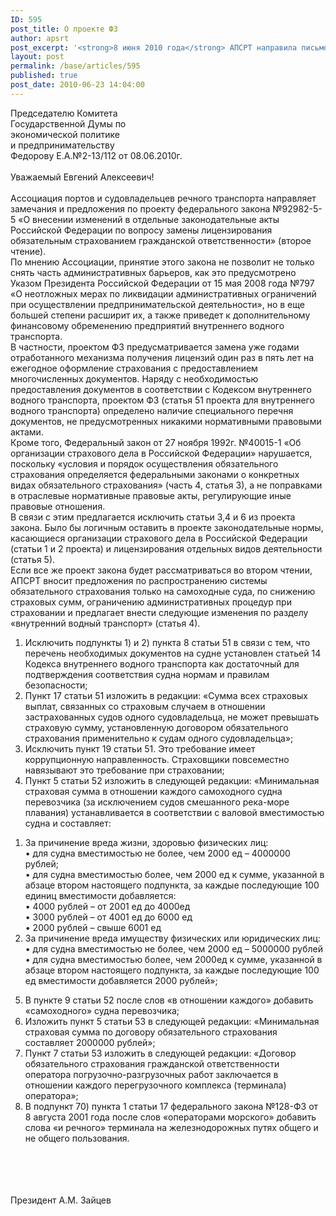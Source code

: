 ```yaml
---
ID: 595
post_title: О проекте ФЗ
author: apsrt
post_excerpt: '<strong>8 июня 2010 года</strong> АПСРТ направила письмо на имя Председателя Комитета Государственной Думы по экономической политике и предпринимателбству Федорову Е.А. с замечяаниями и предложениями  по проекту федерального закона «О внесении изменений в отдельные законодательные акты Российской Федерации по вопросу замены лицензирования обязательным страхованием гражданской ответственности»'
layout: post
permalink: /base/articles/595
published: true
post_date: 2010-06-23 14:04:00
---
```

Председателю Комитета<br />
Государственной Думы по <br />
экономической политике <br />
и предпринимательству<br />
Федорову Е.А.№2-13/112  от 08.06.2010г.<br />
<br />
Уважаемый Евгений Алексеевич!<br />
<br />
Ассоциация портов и судовладельцев речного транспорта направляет замечания и предложения по проекту федерального закона №92982-5-5 «О внесении изменений в отдельные законодательные акты Российской Федерации по вопросу замены лицензирования обязательным страхованием гражданской ответственности» (второе чтение).<br />
По мнению Ассоциации, принятие этого закона не позволит не только снять часть административных барьеров, как это предусмотрено Указом Президента Российской Федерации от 15 мая 2008 года №797 «О неотложных мерах по ликвидации административных ограничений при осуществлении предпринимательской деятельности», но в еще большей степени расширит их, а также приведет к дополнительному финансовому обременению предприятий внутреннего водного транспорта.<br />
В частности,  проектом ФЗ предусматривается замена уже годами отработанного механизма получения лицензий один раз в пять лет на ежегодное оформление страхования с  предоставлением многочисленных документов. Наряду с необходимостью предоставления документов в соответствии с Кодексом внутреннего водного транспорта, проектом ФЗ  (статья 51 проекта для внутреннего водного транспорта) определено наличие специального перечня документов, не предусмотренных никакими нормативными правовыми актами.<br />
Кроме того, Федеральный закон от 27 ноября 1992г. №40015-1 «Об  организации страхового дела в Российской Федерации» нарушается, поскольку «условия и порядок осуществления обязательного страхования определяется федеральными законами о  конкретных видах обязательного страхования» (часть 4, статья 3), а не поправками в отраслевые нормативные правовые акты, регулирующие иные правовые отношения.<br />
В связи с этим предлагается исключить статьи 3,4 и 6 из проекта закона.  Было бы  логичным оставить  в проекте законодательные нормы, касающиеся организации страхового дела в Российской Федерации (статьи 1 и 2 проекта) и лицензирования отдельных видов деятельности (статья 5). <br />
Если все же проект закона будет рассматриваться во втором чтении, АПСРТ  вносит предложения по  распространению системы обязательного страхования только на самоходные суда, по  снижению страховых сумм, ограничению административных процедур при страховании и  предлагает внести следующие изменения по разделу «внутренний водный транспорт» (статья 4).<br />
1.	Исключить подпункты 1) и 2) пункта 8 статьи 51  в связи с тем, что  перечень  необходимых документов на судне установлен статьей 14 Кодекса внутреннего водного транспорта как  достаточный  для  подтверждения  соответствия судна нормам и правилам безопасности;<br />
2.	Пункт 17 статьи 51 изложить в редакции:  «Сумма  всех страховых выплат, связанных со страховым случаем в отношении застрахованных судов одного судовладельца, не может превышать страховую сумму, установленную договором обязательного страхования применительно  к  судам одного судовладельца»;<br />
3.	Исключить пункт 19 статьи 51. Это требование имеет  коррупционную направленность. Страховщики повсеместно  навязывают это требование при страховании;<br />
4.	Пункт 5 статьи 52 изложить в следующей редакции: «Минимальная страховая сумма в отношении каждого самоходного судна перевозчика (за исключением судов смешанного река-море плавания) устанавливается в соответствии с валовой вместимостью судна и составляет:<br />
1)	За причинение вреда жизни, здоровью физических лиц: <br />
•	для судна вместимостью не более, чем 2000 ед – 4000000 рублей;<br />
•	для судна вместимостью более, чем 2000 ед к сумме, указанной в абзаце  втором настоящего подпункта, за каждые последующие 100 единиц вместимости добавляется:<br />
•	4000 рублей – от 2001 ед до 4000ед<br />
•	3000 рублей – от 4001 ед до 6000 ед<br />
•	2000 рублей – свыше 6001 ед<br />
2)	За  причинение вреда имуществу физических или юридических лиц:<br />
•	для судна вместимостью не более, чем 2000 ед – 5000000 рублей<br />
•	для  судна вместимостью более, чем 2000ед к сумме, указанной в абзаце втором настоящего подпункта, за каждые последующие 100 ед вместимости добавляется 2000 рублей»;<br />
5.	В пункте 9 статьи 52  после слов «в отношении каждого» добавить «самоходного» судна перевозчика;<br />
6.	Изложить пункт 5 статьи 53 в следующей редакции:  «Минимальная страховая сумма по договору обязательного страхования составляет 2000000 рублей»;<br />
7.	Пункт 7 статьи 53 изложить в следующей редакции: «Договор обязательного страхования гражданской ответственности оператора погрузочно-разгрузочных работ заключается в отношении каждого перегрузочного комплекса (терминала) оператора»;<br />
8.	В подпункт 70) пункта 1 статьи 17 федерального закона №128-ФЗ от 8 августа 2001 года после слов «операторами морского» добавить слова «и речного» терминала на железнодорожных путях общего и не общего пользования.<br />
<br />
<br />
<br />
<br />
Президент                                                                          А.М. Зайцев